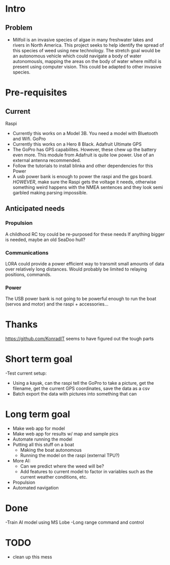 # Intro
## Problem
- Milfoil is an invasive species of algae in many freshwater lakes and rivers in North America. This project seeks to help identify the spread of this species of weed using new technology. The stretch goal would be an autonomous vehicle which could navigate a body of water autonomousls, mapping the areas on the body of water where milfoil is present using computer vision. This could be adapted to other invasive species.
# Pre-requisites
## Current
Raspi
- Currently this works on a Model 3B. You need a model with Bluetooth and Wifi.
GoPro
- Currently this works on a Hero 8 Black.
Adafruit Ultimate GPS
- The GoPro has GPS capabilites. However, these chew up the battery even more. This module from Adafruit is quite low power. Use of an external antenna recommended. 
- Follow the tutorials to install blinka and other dependencies for this
Power
- A usb power bank is enough to power the raspi and the gps board. *HOWEVER*, make sure the Raspi gets the voltage it needs, otherwise something weird happens with the NMEA sentences and they look semi garbled making parsing impossible. 
## Anticipated needs
### Propulsion
A childhood RC toy could be re-purposed for these needs
If anything bigger is needed, maybe an old SeaDoo hull?
### Communications
LORA could provide a power efficient way to transmit small amounts of data over relatively long distances. Would probably be limited to relaying positions, commands.
### Power
The USB power bank is not going to be powerful enough to run the boat (servos and motor) and the raspi + accessories...

# Thanks
https://github.com/KonradIT seems to have figured out the tough parts
# Short term goal
-Test current setup:
-   Using a kayak, can the raspi tell the GoPro to take a picture, get the filename, get the current GPS coordinates, save the data as a csv
-   Batch export the data with pictures into something that can 
# Long term goal
- Make web app for model
- Make web app for results w/ map and sample pics
- Automate running the model
- Putting all this stuff on a boat
  - Making the boat autonomous
  - Running the model on the raspi (external TPU?)
- More AI:
  - Can we predict where the weed will be?
  - Add features to current model to factor in variables such as the current weather conditions, etc.
- Propulsion
- Automated navigation
# Done
-Train AI model using MS Lobe
-Long range command and control

# TODO
- clean up this mess 
